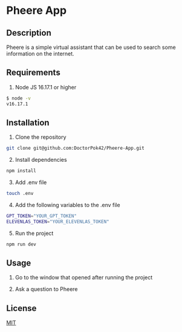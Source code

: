# Pheere App

## Description

Pheere is a simple virtual assistant that can be used to search some information on the internet.

## Requirements

1. Node JS 16.17.1 or higher

```bash
$ node -v
v16.17.1
 ```

## Installation

1. Clone the repository

```bash
git clone git@github.com:DoctorPok42/Pheere-App.git
```

2. Install dependencies

```bash
npm install
```

3. Add .env file

```bash
touch .env
```

4. Add the following variables to the .env file

```bash
GPT_TOKEN="YOUR_GPT_TOKEN"
ELEVENLAS_TOKEN="YOUR_ELEVENLAS_TOKEN"
```

5. Run the project

```bash
npm run dev
```

## Usage

1. Go to the window that opened after running the project

2. Ask a question to Pheere

## License

[MIT](https://github.com/DoctorPok42/Pheere-App/blob/main/LICENSE)